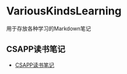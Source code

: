 # VariousKindsLearning
用于存放各种学习的Markdown笔记

## CSAPP读书笔记

* [CSAPP读书笔记](https://github.com/IzumiSakai-zy/VariousKindsLearning/blob/master/CSAPP.md)

